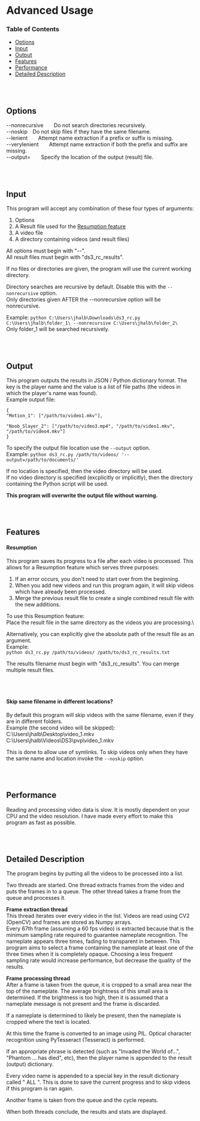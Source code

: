 # Advanced Usage

### Table of Contents
* [Options](#Options)
* [Input](#Input)
* [Output](#Output)
* [Features](#Features)
* [Performance](#Performance)
* [Detailed Description](#Detailed-Description)



<br/><br/>
## Options
--nonrecursive&emsp;&emsp;Do not search directories recursively.\
--noskip&emsp;Do not skip files if they have the same filename.\
--lenient&emsp;&emsp;Attempt name extraction if a prefix or suffix is missing.\
--verylenient&emsp;&emsp;Attempt name extraction if both the prefix and suffix are missing.\
--output=&emsp;&emsp;Specify the location of the output (result) file.



<br/><br/>
## Input

This program will accept any combination of these four types of arguments:
1. Options
2. A Result file used for the [Resumption feature](#Resumption)
3. A video file
4. A directory containing videos (and result files)

All options must begin with "--".\
All result files must begin with "ds3_rc_results".

If no files or directories are given, the program will use the current working directory.

Directory searches are recursive by default. Disable this with the `--nonrecursive` option.\
Only directories given AFTER the --nonrecursive option will be nonrecursive.

Example:
`python C:\Users\jhalb\Downloads\ds3_rc.py C:\Users\jhalb\folder_1\ --nonrecursive C:\Users\jhalb\folder_2\`\
Only folder_1 will be searched recursively.


<br/><br/>
## Output
This program outputs the results in JSON / Python dictionary format. The key is the player name and the value is a list of file paths (the videos in which the player's name was found).\
Example output file:
```
{
"Motion_1": ["/path/to/video1.mkv"],

"Noob_Slayer_2": ["/path/to/video3.mp4", "/path/to/video1.mkv", "/path/to/video4.mkv"]
}
```

To specify the output file location use the `--output` option.\
Example:
`python ds3_rc.py /path/to/videos/ '--output=/path/to/documents/'`

If no location is specified, then the video directory will be used.\
If no video directory is specified (excplicitly or implicitly), then the directory containing the Python script will be used.

**This program will overwrite the output file without warning.**

<br/><br/>
## Features

#### Resumption
This program saves its progress to a file after each video is processed. This allows for a Resumption feature which serves three purposes:
1. If an error occurs, you don't need to start over from the beginning.
2. When you add new videos and run this program again, it will skip videos which have already been processed.
3. Merge the previous result file to create a single combined result file with the new additions.

To use this Resumption feature:\
Place the result file in the same directory as the videos you are processing.\

Alternatively, you can explicitly give the absolute path of the result file as an argument.\
Example:\
`python ds3_rc.py /path/to/videos/ /path/to/ds3_rc_results.txt`

The results filename must begin with "ds3_rc_results".
You can merge multiple result files.


<br/><br/>
#### Skip same filename in different locations?
By default this program will skip videos with the same filename, even if they are in different folders.\
Example (the second video will be skipped):\
C:\Users\jhalb\Desktop\video_1.mkv\
C:\Users\jhalb\Videos\DS3\pvp\video_1.mkv	

This is done to allow use of symlinks.
To skip videos only when they have the same name and location invoke the `--noskip` option.


<br/><br/>
## Performance
Reading and processing video data is slow. It is mostly dependent on your CPU and the video resolution.
I have made every effort to make this program as fast as possible.


<br/><br/>
## Detailed Description

The program begins by putting all the videos to be processed into a list.

Two threads are started. One thread extracts frames from the video and puts the frames in to a queue. The other thread takes a frame from the queue and processes it.

**Frame extraction thread**\
This thread iterates over every video in the list. Videos are read using CV2 (OpenCV) and frames are stored as Numpy arrays.\
Every 67th frame (assuming a 60 fps video) is extracted because that is the minimum sampling rate required to guarantee nameplate recognition. The nameplate appears three times, fading to transparent in between. This program aims to select a frame containing the nameplate at least one of the three times when it is completely opaque. Choosing a less frequent sampling rate would increase performance, but decrease the quality of the results.

**Frame processing thread**\
After a frame is taken from the queue, it is cropped to a small area near the top of the nameplate. The average brightness of this small area is determined. If the brightness is too high, then it is assumed that a nameplate message is not present and the frame is discarded.

If a nameplate is determined to likely be present, then the nameplate is cropped where the text is located.

At this time the frame is converted to an image using PIL. Optical character recognition using PyTesseract (Tesseract) is performed.

If an appropriate phrase is detected (such as "Invaded the World of...", "Phantom ... has died", etc), then the player name is appended to the result (output) dictionary.

Every video name is appended to a special key in the result dictionary called "  ALL  ". This is done to save the current progress and to skip videos if this program is ran again.

Another frame is taken from the queue and the cycle repeats.

When both threads conclude, the results and stats are displayed.


<br/><br/>




















